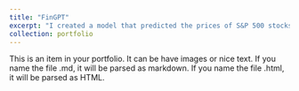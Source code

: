 ```yaml
---
title: "FinGPT"
excerpt: "I created a model that predicted the prices of S&P 500 stocks<br/><img src='/images/StockPredicting.webp'>{: .align-right width="300px"}"
collection: portfolio
---
```


This is an item in your portfolio. It can be have images or nice text. If you name the file .md, it will be parsed as markdown. If you name the file .html, it will be parsed as HTML. 

